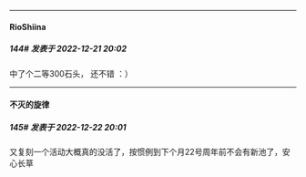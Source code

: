 

*****

####  RioShiina  
##### 144#       发表于 2022-12-21 20:02

中了个二等300石头， 还不错 ：）



*****

####  不灭的旋律  
##### 145#       发表于 2022-12-22 20:01

又复刻一个活动大概真的没活了，按惯例到下个月22号周年前不会有新池了，安心长草


